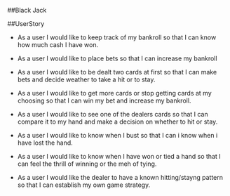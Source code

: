 ##Black Jack

##UserStory
- As a user I would like to keep track of my bankroll so that I can know how much cash I have won.

- As a user I would like to place bets so that I can increase my bankroll

- As a user I would like to be dealt two cards at first so that I can make bets and decide weather to take a hit or to stay.

- As a user I would like to get more cards or stop getting cards at my choosing so that I can win my bet and increase my bankroll.

- As a user I would like to see one of the dealers cards so that I can compare it to my hand and make a decision on whether to hit or stay.

- As a user I would like to know when I bust so that I can i know when i have lost the hand.

- As a user I would like to know when I have won or tied a hand so that I can feel the thrill of winning or the meh of tying.

- As a user I would like the dealer to have a known hitting/stayng pattern so that I can establish my own game strategy.
